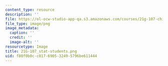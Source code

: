 ```yaml
---
content_type: resource
description: ''
file: https://ol-ocw-studio-app-qa.s3.amazonaws.com/courses/21g-107-chinese-i-streamlined-fall-2014/f80f0b0cc817690532495796be611444_21G-107_stat-students.png
file_type: image/png
image_metadata:
  caption: ''
  credit: ''
  image-alt: ''
resourcetype: Image
title: 21G-107_stat-students.png
uid: f80f0b0c-c817-6905-3249-5796be611444
---
```

